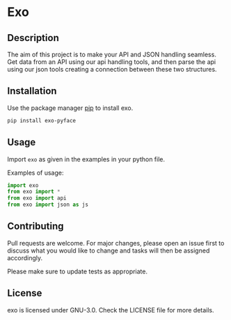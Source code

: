 Exo
=====================

## Description

The aim of this project is to make your API and JSON handling seamless.
Get data from an API using our api handling tools, and then parse the api using our json tools creating a connection between these two structures.

## Installation

Use the package manager [pip](https://pip.pypa.io/en/stable/) to install exo.

```bash
pip install exo-pyface
```

## Usage
Import `exo` as given in the examples in your python file.

Examples of usage:

```python
import exo
from exo import *
from exo import api
from exo import json as js
```

## Contributing
Pull requests are welcome. For major changes, please open an issue first to discuss what you would like to change and tasks will then be assigned accordingly.

Please make sure to update tests as appropriate.

## License
exo is licensed under GNU-3.0. Check the LICENSE file for more details.
